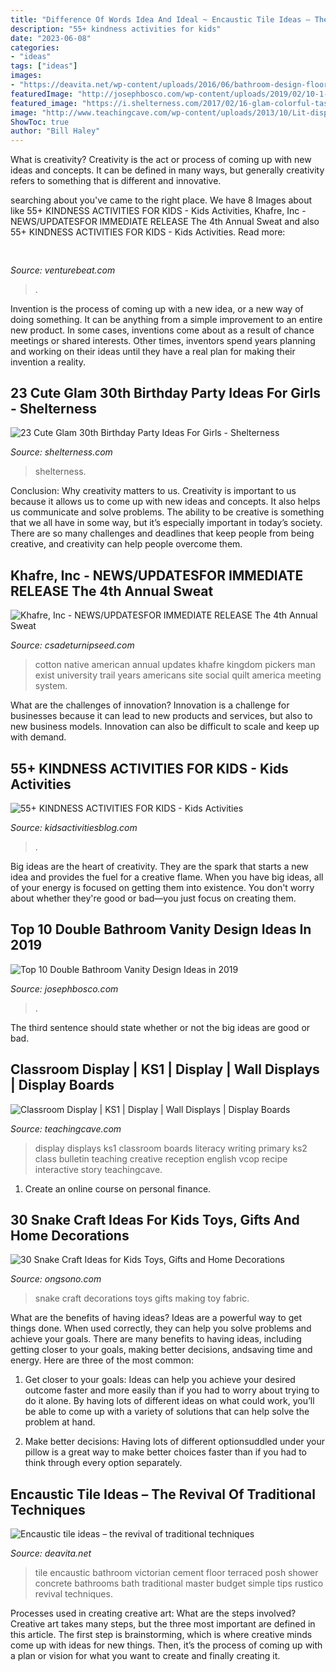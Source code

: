 ```yaml
---
title: "Difference Of Words Idea And Ideal ~ Encaustic Tile Ideas – The Revival Of Traditional Techniques"
description: "55+ kindness activities for kids"
date: "2023-06-08"
categories:
- "ideas"
tags: ["ideas"]
images:
- "https://deavita.net/wp-content/uploads/2016/06/bathroom-design-floor-wall-tile-ideas-encaustic-tile-vintage-bathtub-skylight.jpg"
featuredImage: "http://josephbosco.com/wp-content/uploads/2019/02/10-1-1.jpg"
featured_image: "https://i.shelterness.com/2017/02/16-glam-colorful-tassel-wall-and-lots-of-balloons.jpg"
image: "http://www.teachingcave.com/wp-content/uploads/2013/10/Lit-display-1.jpg"
ShowToc: true
author: "Bill Haley"
---
```



What is creativity?
Creativity is the act or process of coming up with new ideas and concepts. It can be defined in many ways, but generally creativity refers to something that is different and innovative.

	

		
searching about  you've came to the right place. We have 8 Images about  like 55+ KINDNESS ACTIVITIES FOR KIDS - Kids Activities, Khafre, Inc - NEWS/UPDATES﻿FOR IMMEDIATE RELEASE The 4th Annual Sweat and also 55+ KINDNESS ACTIVITIES FOR KIDS - Kids Activities. Read more:
		
    
## 

<img loading=lazy src="https://venturebeat.com/wp-content/uploads/2019/11/vivoexynos-e1573227653262.jpg" onerror="this.onerror=null;this.src='https://tse2.mm.bing.net/th?id=OIP.oTbiObz3bFvUIhbHnSiY5wHaEK&amp;pid=15.1';" alt="">

_Source: venturebeat.com_

>. 

	

Invention is the process of coming up with a new idea, or a new way of doing something. It can be anything from a simple improvement to an entire new product. In some cases, inventions come about as a result of chance meetings or shared interests. Other times, inventors spend years planning and working on their ideas until they have a real plan for making their invention a reality.

    
## 23 Cute Glam 30th Birthday Party Ideas For Girls - Shelterness

<img loading=lazy src="https://i.shelterness.com/2017/02/16-glam-colorful-tassel-wall-and-lots-of-balloons.jpg" onerror="this.onerror=null;this.src='https://tse4.mm.bing.net/th?id=OIP._KOOMYQFB_dU7A9fP1lVAQHaLH&amp;pid=15.1';" alt="23 Cute Glam 30th Birthday Party Ideas For Girls - Shelterness">

_Source: shelterness.com_

>shelterness. 

	

Conclusion: Why creativity matters to us.
Creativity is important to us because it allows us to come up with new ideas and concepts. It also helps us communicate and solve problems. The ability to be creative is something that we all have in some way, but it’s especially important in today’s society. There are so many challenges and deadlines that keep people from being creative, and creativity can help people overcome them.

    
## Khafre, Inc - NEWS/UPDATES﻿FOR IMMEDIATE RELEASE The 4th Annual Sweat

<img loading=lazy src="http://www.csadeturnipseed.com/yahoo_site_admin/assets/images/cotton_pickers_image_nice_copy.83121555_std.jpg" onerror="this.onerror=null;this.src='https://tse3.mm.bing.net/th?id=OIP.66fzPS6ID8QJOoipiAQEawHaMW&amp;pid=15.1';" alt="Khafre, Inc - NEWS/UPDATES﻿FOR IMMEDIATE RELEASE The 4th Annual Sweat">

_Source: csadeturnipseed.com_

>cotton native american annual updates khafre kingdom pickers man exist university trail years americans site social quilt america meeting system. 

	

What are the challenges of innovation?
Innovation is a challenge for businesses because it can lead to new products and services, but also to new business models. Innovation can also be difficult to scale and keep up with demand.

    
## 55+ KINDNESS ACTIVITIES FOR KIDS - Kids Activities

<img loading=lazy src="https://s3-us-west-2.amazonaws.com/maven-user-photos/2d4a42a7-dfa0-4666-89e3-83612d7ca216" onerror="this.onerror=null;this.src='https://tse4.mm.bing.net/th?id=OIP.vPeER3maIdt0ZTI9n3wY1gHaLH&amp;pid=15.1';" alt="55+ KINDNESS ACTIVITIES FOR KIDS - Kids Activities">

_Source: kidsactivitiesblog.com_

>. 

	

Big ideas are the heart of creativity. They are the spark that starts a new idea and provides the fuel for a creative flame. When you have big ideas, all of your energy is focused on getting them into existence. You don't worry about whether they're good or bad—you just focus on creating them.

    
## Top 10 Double Bathroom Vanity Design Ideas In 2019

<img loading=lazy src="http://josephbosco.com/wp-content/uploads/2019/02/10-1-1.jpg" onerror="this.onerror=null;this.src='https://tse1.mm.bing.net/th?id=OIP.MVJvsCexhcUJr2fgwKg9qQHaLH&amp;pid=15.1';" alt="Top 10 Double Bathroom Vanity Design Ideas in 2019">

_Source: josephbosco.com_

>. 

	

The third sentence should state whether or not the big ideas are good or bad.

    
## Classroom Display | KS1 | Display | Wall Displays | Display Boards

<img loading=lazy src="http://www.teachingcave.com/wp-content/uploads/2013/10/Lit-display-1.jpg" onerror="this.onerror=null;this.src='https://tse4.mm.bing.net/th?id=OIP.ZrPETOqOuVEa2ItQe4IyCwHaJ6&amp;pid=15.1';" alt="Classroom Display | KS1 | Display | Wall Displays | Display Boards">

_Source: teachingcave.com_

>display displays ks1 classroom boards literacy writing primary ks2 class bulletin teaching creative reception english vcop recipe interactive story teachingcave. 

	

1. Create an online course on personal finance.

    
## 30 Snake Craft Ideas For Kids Toys, Gifts And Home Decorations

<img loading=lazy src="http://www.decor4all.com/wp-content/uploads/2013/04/snake-craft-ideas-kids-toys-crafts-12.jpg" onerror="this.onerror=null;this.src='https://tse4.mm.bing.net/th?id=OIP.LxXjTk_IClMrpJBZMFasPwHaH8&amp;pid=15.1';" alt="30 Snake Craft Ideas for Kids Toys, Gifts and Home Decorations">

_Source: ongsono.com_

>snake craft decorations toys gifts making toy fabric. 

	

What are the benefits of having ideas?
Ideas are a powerful way to get things done. When used correctly, they can help you solve problems and achieve your goals. There are many benefits to having ideas, including getting closer to your goals, making better decisions, andsaving time and energy. Here are three of the most common: 
1. Get closer to your goals: Ideas can help you achieve your desired outcome faster and more easily than if you had to worry about trying to do it alone. By having lots of different ideas on what could work, you’ll be able to come up with a variety of solutions that can help solve the problem at hand.

2. Make better decisions: Having lots of different optionsuddled under your pillow is a great way to make better choices faster than if you had to think through every option separately.

    
## Encaustic Tile Ideas – The Revival Of Traditional Techniques

<img loading=lazy src="https://deavita.net/wp-content/uploads/2016/06/bathroom-design-floor-wall-tile-ideas-encaustic-tile-vintage-bathtub-skylight.jpg" onerror="this.onerror=null;this.src='https://tse4.mm.bing.net/th?id=OIP.Tl6NvQ5KTWgqSMlD3tPblAHaKN&amp;pid=15.1';" alt="Encaustic tile ideas – the revival of traditional techniques">

_Source: deavita.net_

>tile encaustic bathroom victorian cement floor terraced posh shower concrete bathrooms bath traditional master budget simple tips rustico revival techniques. 

	

Processes used in creating creative art: What are the steps involved?
Creative art takes many steps, but the three most important are defined in this article. The first step is brainstorming, which is where creative minds come up with ideas for new things. Then, it’s the process of coming up with a plan or vision for what you want to create and finally creating it.

